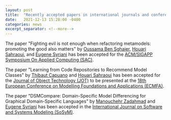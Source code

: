 ```yaml
---
layout: post
title:  "Recently accepted papers in international journals and conference proceedings"
date:   2021-12-13 15:28:00 -0400
categories: news
excerpt_separator: <!--more-->
---
```


The paper "Fighting evil is not enough when refactoring metamodels: promoting the good also matters" by [Oussama Ben Sghaier](https://www.linkedin.com/in/oussama-ben-sghaier/), [Houari Sahraoui](http://www.iro.umontreal.ca/~sahraouh/), and [Eugene Syriani](http://www-ens.iro.umontreal.ca/~syriani/) has been accepted for the [ACM/SIGAPP Symposium On Applied Computing (SAC)](https://www.sigapp.org/sac/sac2021/).

The paper "Learning from Code Repositories to Recommend Model Classes" by [Thibaut Capuano](https://www.linkedin.com/in/thibaut-capuano) and [Houari Sahraoui](http://www.iro.umontreal.ca/~sahraouh/) has been accepted for the [Journal of Object Technology (JOT)](http://www.jot.fm/) to be presented at the [18th European Conference on Modelling Foundations and Applications (ECMFA)](https://davidediruscio.github.io/ECMFA2022/).

The paper "DSMCompare: Domain-Specific Model Differencing for Graphical Domain-Specific Languages" by [Manouchehr Zadahmad](https://www.linkedin.com/in/manouchehr-zadahmad/) and [Eugene Syriani](http://www-ens.iro.umontreal.ca/~syriani/) has been accepted in the [International Journal on Software and Systems Modeling (SoSyM)](https://www.sosym.org/).